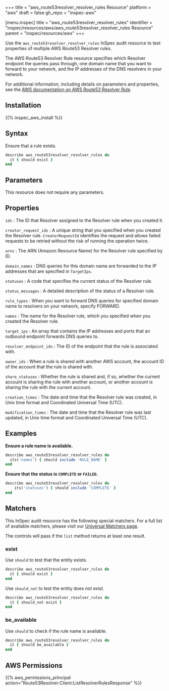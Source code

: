 +++
title = "aws_route53resolver_resolver_rules Resource"
platform = "aws"
draft = false
gh_repo = "inspec-aws"

[menu.inspec]
title = "aws_route53resolver_resolver_rules"
identifier = "inspec/resources/aws/aws_route53resolver_resolver_rules Resource"
parent = "inspec/resources/aws"
+++

Use the `aws_route53resolver_resolver_rules` InSpec audit resource to test properties of multiple AWS Route53 Resolver rules.

The AWS Route53 Resolver Rule resource specifies which Resolver endpoint the queries pass through, one domain name that you want to forward to your network, and the IP addresses of the DNS resolvers in your network.

For additional information, including details on parameters and properties, see the [AWS documentation on AWS Route53 Resolver Rule](https://docs.aws.amazon.com/AWSCloudFormation/latest/UserGuide/aws-resource-route53resolver-resolverrule.html).

## Installation

{{% inspec_aws_install %}}

## Syntax

Ensure that a rule exists.

```ruby
describe aws_route53resolver_resolver_rules do
  it { should exist }
end
```

## Parameters

This resource does not require any parameters.

## Properties

`ids`
: The ID that Resolver assigned to the Resolver rule when you created it.

`creator_request_ids`
: A unique string that you specified when you created the Resolver rule. `CreatorRequestId` identifies the request and allows failed requests to be retried without the risk of running the operation twice.

`arns`
: The ARN (Amazon Resource Name) for the Resolver rule specified by ID.

`domain_names`
: DNS queries for this domain name are forwarded to the IP addresses that are specified in `TargetIps`.

`statuses`
: A code that specifies the current status of the Resolver rule.

`status_messages`
: A detailed description of the status of a Resolver rule.

`rule_types`
: When you want to forward DNS queries for specified domain name to resolvers on your network, specify FORWARD.

`names`
: The name for the Resolver rule, which you specified when you created the Resolver rule.

`target_ips`
: An array that contains the IP addresses and ports that an outbound endpoint forwards DNS queries to.

`resolver_endpoint_ids`
: The ID of the endpoint that the rule is associated with.

`owner_ids`
: When a rule is shared with another AWS account, the account ID of the account that the rule is shared with.

`share_statuses`
: Whether the rule is shared and, if so, whether the current account is sharing the rule with another account, or another account is sharing the rule with the current account.

`creation_times`
: The date and time that the Resolver rule was created, in Unix time format and Coordinated Universal Time (UTC).

`modification_times`
: The date and time that the Resolver rule was last updated, in Unix time format and Coordinated Universal Time (UTC).

## Examples

**Ensure a rule name is available.**

```ruby
describe aws_route53resolver_resolver_rules do
  its('names') { should include 'RULE_NAME' }
end
```

**Ensure that the status is `COMPLETE` or `FAILED`.**

```ruby
describe aws_route53resolver_resolver_rules do
    its('statuses') { should include 'COMPLETE' }
end
```

## Matchers

This InSpec audit resource has the following special matchers. For a full list of available matchers, please visit our [Universal Matchers page](https://www.inspec.io/docs/reference/matchers/).

The controls will pass if the `list` method returns at least one result.

### exist

Use `should` to test that the entity exists.

```ruby
describe aws_route53resolver_resolver_rules do
  it { should exist }
end
```

Use `should_not` to test the entity does not exist.

```ruby
describe aws_route53resolver_resolver_rules do
  it { should_not exist }
end
```

### be_available

Use `should` to check if the rule name is available.

```ruby
describe aws_route53resolver_resolver_rules do
  it { should be_available }
end
```

## AWS Permissions

{{% aws_permissions_principal action="Route53Resolver:Client:ListResolverRulesResponse" %}}
